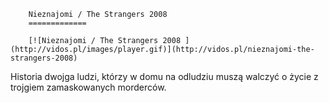 
        Nieznajomi / The Strangers 2008 
        =============
        
        [![Nieznajomi / The Strangers 2008 ](http://vidos.pl/images/player.gif)](http://vidos.pl/nieznajomi-the-strangers-2008)
        
        
 Historia dwojga ludzi, którzy w domu na odludziu muszą walczyć o życie z trojgiem zamaskowanych morderców.
    